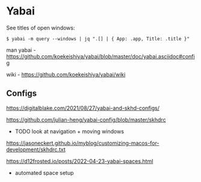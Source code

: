 # Yabai

See titles of open windows:

```shell
$ yabai -m query --windows | jq ".[] | { App: .app, Title: .title }"
```

man yabai - https://github.com/koekeishiya/yabai/blob/master/doc/yabai.asciidoc#config

wiki - https://github.com/koekeishiya/yabai/wiki

## Configs

https://digitalblake.com/2021/08/27/yabai-and-skhd-configs/

https://github.com/julian-heng/yabai-config/blob/master/skhdrc
- TODO look at navigation + moving windows

https://jasoneckert.github.io/myblog/customizing-macos-for-development/skhdrc.txt

https://d12frosted.io/posts/2022-04-23-yabai-spaces.html
- automated space setup
